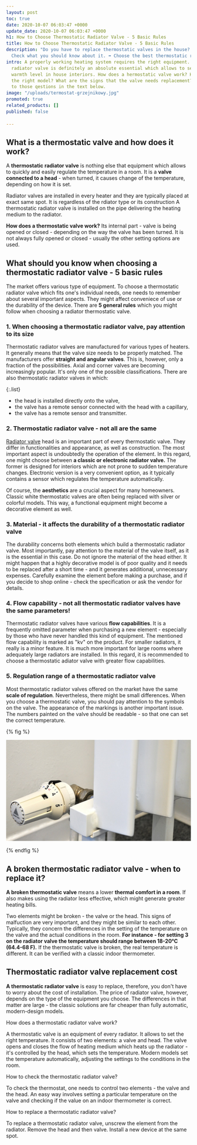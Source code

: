 ```yaml
---
layout: post
toc: true
date: 2020-10-07 06:03:47 +0000
update_date: 2020-10-07 06:03:47 +0000
h1: How to Choose Thermostatic Radiator Valve - 5 Basic Rules
title: How to Choose Thermostatic Radiator Valve - 5 Basic Rules
description: "Do you have to replace thermostatic valves in the house? \U0001F3E0
  Check what you should know about it. ➡️ Choose the best thermostatic radiator valve."
intro: A properly working heating system requires the right equipment. A thermostatic
  radiator valve is definitely an absolute essential which allows to set an optimal
  warmth level in house interiors. How does a hermostatic valve work? How to choose
  the right model? What are the signs that the valve needs replacement? Find the answers
  to those qestions in the text below.
image: "/uploads/termostat-grzejnikowy.jpg"
promoted: true
related_products: []
published: false

---
```

## What is a thermostatic valve and how does it work?

A **thermostatic radiator valve** is nothing else that equipment which allows to quickly and easily regulate the temperature in a room. It is a **valve connected to a head** - when turned, it causes change of the temperature, depending on how it is set.

Radiator valves are installed in every heater and they are typically placed at exact same spot. It is regardless of the rdiator type or its construction A thermostatic radiator valve is installed on the pipe delivering the heating medium to the radiator.

**How does a thermostatic valve work?** Its internal part - valve is being opened or closed - depending on the way the valve has been turned. It is not always fully opened or closed - usually the other setting options are used.

## What should you know when choosing a thermostatic radiator valve - 5 basic rules

The market offers various type of equipment. To choose a thermostatic radiator valve which fits one's individual needs, one needs to remember about several important aspects. They might affect conveniece of use or the durability of the device. There are **5 general rules** which you might follow when choosing a radiator thermostatic valve.

### 1. When choosing a thermostatic radiator valve, pay attention to its size

Thermostatic radiator valves are manufactured for various types of heaters. It generally means that the valve size needs to be properly matched. The manufacturers offer **straight and angular valves**. This is, however, only a fraction of the possibilities. Axial and corner valves are becoming increasingly popular. It's only one of the possible classifications. There are also thermostatic radiator valves in which:

{:.list}

* the head is installed directly onto the valve,
* the valve has a remote sensor connected with the head with a capillary,
* the valve has a remote sensor and transmitter.

### 2. Thermostatic radiator valve - not all are the same

[Radiator valve](https://millto.com/en/products/radiator-valve.html) head is an important part of every thermostatic valve. They differ in functionalities and appearance, as well as construction. The most important aspect is undoubtedly the operation of the element. In this regard, one might choose between **a classic or electronic radiator valve.** The former is designed for interiors which are not prone to sudden temperature changes. Electronic version is a very convenient option, as it typically contains a sensor which regulates the temperature automatically.

Of course, the **aesthetics** are a crucial aspect for many homeowners. Classic white thermostatic valves are often being replaced with silver or colorful models. This way, a functional equipment might become a decorative element as well.

### 3. Material - it affects the durability of a thermostatic radiator valve

The durability concerns both elements which build a thermostatic radiator valve. Most importantly, pay attention to the material of the valve itself, as it is the essential in this case. Do not ignore the material of the head either. It might happen that a highly decorative model is of poor quality and it needs to be replaced after a short time - and it generates additional, unnecessary expenses. Carefully examine the element before making a purchase, and if you decide to shop online - check the specification or ask the vendor for details.

### 4. Flow capability - not all thermostatic radiator valves have the same parameters!

Thermostatic radiator valves have various **flow capabilities**. It is a frequently omitted parameter when purchasing a new element - especially by those who have never handled this kind of equipment. The mentioned flow capability is marked as "kv" on the product. For smaller radiators, it really is a minor feature. It is much more important for large rooms where adequately large radiators are installed. In this regard, it is recommended to choose a thermostatic adiator valve with greater flow capabilities.

### 5. Regulation range of a thermostatic radiator valve

Most thermostatic radiator valves offered on the market have the same **scale of regulation**. Nevertheless, there might be small differences. When you choose a thermostatic valve, you should pay attention to the symbols on the valve. The appearance of the markings is another important issue. The numbers painted on the valve should be readable - so that one can set the correct temperature.

{% fig %}

![Regulation range of a thermostatic radiator valve](/uploads/termostat-grzejnikowy-1.jpg "Regulation range of a thermostatic radiator valve")

{% endfig %}

## A broken thermostatic radiator valve - when to replace it?

**A broken thermostatic valve** means a lower **thermal comfort in a room**. If also makes using the radiator less effective, which might generate greater heating bills.

Two elements might be broken - the valve or the head. This signs of malfuction are very important, and they might be similar to each other. Typically, they concern the differences in the setting of the temperature on the valve and the actual conditions in the room. **For instance - for setting 3 on the radiator valve the temperature should range between 18-20°C (64.4-68 F).** If the thermostatic valve is broken, the real temperature is different. It can be verified with a classic indoor thermometer.

## Thermostatic radiator valve replacement cost

**A thermostatic radiator valve** is easy to replace, therefore, you don't have to worry about the cost of installation. The price of radiator valve, however, depends on the type of the equipment you choose. The differences in that matter are large - the classic solutions are far cheaper than fully automatic, modern-design models.

 How does a thermostatic radiator valve work?

A thermostatic valve is an equipment of every radiator. It allows to set the right temperature. It consists of two elements: a valve and head. The valve opens and closes the flow of heating medium which heats up the radiator - it's controlled by the head, which sets the temperature. Modern models set the temperature automatically, adjusting the settings to the conditions in the room.

How to check the thermostatic radiator valve?

To check the thermostat, one needs to control two elements - the valve and the head. An easy way involves setting a particular temperature on the valve and checking if the value on an indoor thermometer is correct.

How to replace a thermostatic radiator valve?

To replace a thermostatic radiator valve, unscrew the element from the radiator. Remove the head and then valve. Install a new device at the same spot.